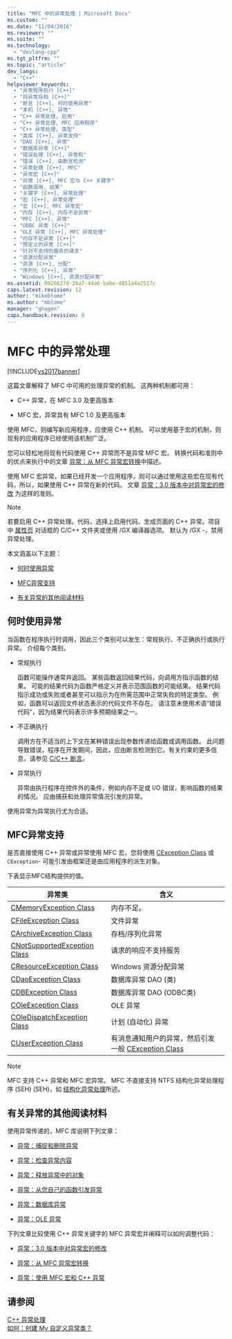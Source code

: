 ```yaml
---
title: "MFC 中的异常处理 | Microsoft Docs"
ms.custom: ""
ms.date: "11/04/2016"
ms.reviewer: ""
ms.suite: ""
ms.technology: 
  - "devlang-cpp"
ms.tgt_pltfrm: ""
ms.topic: "article"
dev_langs: 
  - "C++"
helpviewer_keywords: 
  - "异常程序执行 [C++]"
  - "将异常存档 [C++]"
  - "断言 [C++], 何时使用异常"
  - "本机 [C++], 异常"
  - "C++ 异常处理, 启用"
  - "C++ 异常处理, MFC 应用程序"
  - "C++ 异常处理, 类型"
  - "类库 [C++], 异常支持"
  - "DAO [C++], 异常"
  - "数据库异常 [C++]"
  - "错误处理 [C++], 异常和"
  - "错误 [C++], 由断言检测"
  - "异常处理 [C++], MFC"
  - "异常宏 [C++]"
  - "异常 [C++], MFC 宏与 C++ 关键字"
  - "函数调用, 结果"
  - "关键字 [C++], 异常处理"
  - "宏 [C++], 异常处理"
  - "宏 [C++], MFC 异常宏"
  - "内存 [C++], 内存不足异常"
  - "MFC [C++], 异常"
  - "ODBC 异常 [C++]"
  - "OLE 异常 [C++], MFC 异常处理"
  - "内存不足异常 [C++]"
  - "预定义的异常 [C++]"
  - "针对不支持的服务的请求"
  - "资源分配异常"
  - "资源 [C++], 分配"
  - "序列化 [C++], 异常"
  - "Windows [C++], 资源分配异常"
ms.assetid: 0926627d-2ba7-44a6-babe-d851a4a2517c
caps.latest.revision: 12
author: "mikeblome"
ms.author: "mblome"
manager: "ghogen"
caps.handback.revision: 8
---
```

# MFC 中的异常处理
[!INCLUDE[vs2017banner](../assembler/inline/includes/vs2017banner.md)]

这篇文章解释了 MFC 中可用的处理异常的机制。  这两种机制都可用：  
  
-   C\+\+ 异常，在 MFC 3.0 及更高版本  
  
-   MFC 宏，异常具有 MFC 1.0 及更高版本  
  
 使用 MFC，则编写新应用程序，应使用 C\+\+ 机制。  可以使用基于宏的机制，则现有的应用程序已经使用该机制广泛。  
  
 您可以轻松地将现有代码使用 C\+\+ 异常而不是异常 MFC 宏。  转换代码和准则中的优点来执行中的文章 [异常：从 MFC 异常宏转换](../mfc/exceptions-converting-from-mfc-exception-macros.md)中描述。  
  
 使用 MFC 宏异常，如果已经开发一个应用程序，则可以通过使用这些宏在现有代码，所以，如果使用 C\+\+ 异常在新的代码。  文章 [异常：3.0 版本中对异常宏的修改](../mfc/exceptions-changes-to-exception-macros-in-version-3-0.md) 为这样的准则。  
  
> [!NOTE]
>  若要启用 C\+\+ 异常处理。代码，选择上启用代码、生成页面的 C\+\+ 异常。项目中 [属性页](../ide/property-pages-visual-cpp.md) 对话框的 C\/C\+\+ 文件夹或使用 \/GX 编译器选项。  默认为 \/GX \-，禁用异常处理。  
  
 本文涵盖以下主题：  
  
-   [何时使用异常](#_core_when_to_use_exceptions)  
  
-   [MFC异常支持](#_core_mfc_exception_support)  
  
-   [有关异常的其他阅读材料](#_core_further_reading_about_exceptions)  
  
##  <a name="_core_when_to_use_exceptions"></a> 何时使用异常  
 当函数在程序执行时调用，因此三个类别可以发生：常规执行、不正确执行或执行异常。  介绍每个类别。  
  
-   常规执行  
  
     函数可能操作通常并返回。  某些函数返回结果代码，向调用方指示函数的结果。  可能的结果代码为函数严格定义并表示范围函数的可能结果。  结果代码指示成功或失败或者甚至可以指示为在所需范围中正常失败的特定类型。  例如，函数可以返回文件状态表示的代码文件不存在。  请注意未使用术语“错误代码”，因为结果代码表示许多预期结果之一。  
  
-   不正确执行  
  
     调用方在不适当的上下文在某种错误出现参数传递给函数或调用函数。  此问题导致错误，程序在开发期间，因此，应由断言检测到它。有关约束的更多信息，请参见 [C\/C\+\+ 断言](../Topic/C-C++%20Assertions.md)。  
  
-   异常执行  
  
     异常由执行程序在控件外的条件，例如内存不足或 I\/O 错误，影响函数的结果的情况。  应由捕获和处理异常情况引发的异常。  
  
 使用异常为异常执行尤为合适。  
  
##  <a name="_core_mfc_exception_support"></a> MFC异常支持  
 是否直接使用 C\+\+ 异常或异常使用 MFC 宏，您将使用 [CException Class](../mfc/reference/cexception-class.md) 或 `CException`\- 可能引发由框架还是由应用程序的派生对象。  
  
 下表显示MFC结构提供的值。  
  
|异常类|含义|  
|---------|--------|  
|[CMemoryException Class](../mfc/reference/cmemoryexception-class.md)|内存不足。|  
|[CFileException Class](../mfc/reference/cfileexception-class.md)|文件异常|  
|[CArchiveException Class](../mfc/reference/carchiveexception-class.md)|存档\/序列化异常|  
|[CNotSupportedException Class](../mfc/reference/cnotsupportedexception-class.md)|请求的响应不支持服务|  
|[CResourceException Class](../mfc/reference/cresourceexception-class.md)|Windows 资源分配异常|  
|[CDaoException Class](../mfc/reference/cdaoexception-class.md)|数据库异常 DAO \(类\)|  
|[CDBException Class](../mfc/reference/cdbexception-class.md)|数据库异常 DAO \(ODBC类\)|  
|[COleException Class](../mfc/reference/coleexception-class.md)|OLE 异常|  
|[COleDispatchException Class](../mfc/reference/coledispatchexception-class.md)|计划 \(自动化\) 异常|  
|[CUserException Class](../mfc/reference/cuserexception-class.md)|有消息通知用户的异常，然后引发一般 [CException Class](../mfc/reference/cexception-class.md)|  
  
> [!NOTE]
>  MFC 支持 C\+\+ 异常和 MFC 宏异常。  MFC 不直接支持 NTFS 结构化异常处理程序 \(SEH\) \(SEH\)，如 [结构化异常处理](http://msdn.microsoft.com/library/windows/desktop/ms680657)所述。  
  
##  <a name="_core_further_reading_about_exceptions"></a> 有关异常的其他阅读材料  
 使用异常传递的，MFC 库说明下列文章：  
  
-   [异常：捕捉和删除异常](../mfc/exceptions-catching-and-deleting-exceptions.md)  
  
-   [异常：检查异常内容](../mfc/exceptions-examining-exception-contents.md)  
  
-   [异常：释放异常中的对象](../mfc/exceptions-freeing-objects-in-exceptions.md)  
  
-   [异常：从您自己的函数引发异常](../mfc/exceptions-throwing-exceptions-from-your-own-functions.md)  
  
-   [异常：数据库异常](../mfc/exceptions-database-exceptions.md)  
  
-   [异常：OLE 异常](../mfc/exceptions-ole-exceptions.md)  
  
 下列文章比较使用 C\+\+ 异常关键字的 MFC 异常宏并阐释可以如何调整代码：  
  
-   [异常：3.0 版本中对异常宏的修改](../mfc/exceptions-changes-to-exception-macros-in-version-3-0.md)  
  
-   [异常：从 MFC 异常宏转换](../mfc/exceptions-converting-from-mfc-exception-macros.md)  
  
-   [异常：使用 MFC 宏和 C\+\+ 异常](../mfc/exceptions-using-mfc-macros-and-cpp-exceptions.md)  
  
## 请参阅  
 [C\+\+ 异常处理](../cpp/cpp-exception-handling.md)   
 [如何：创建 My 自定义异常类？](http://go.microsoft.com/fwlink/?LinkId=128045)